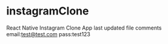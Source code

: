 # instagramClone
React Native Instagram Clone App
last updated file comments
email:test@test.com
pass:test123
